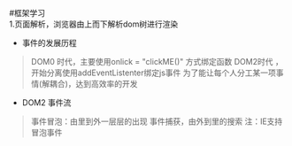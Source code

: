 #框架学习  
    1.页面解析，浏览器由上而下解析dom树进行渲染  

-   事件的发展历程  
>   DOM0 时代，主要使用onlick = "clickME()" 方式绑定函数
>   DOM2时代 ，开始分离使用addEventListenter绑定js事件 
>   为了能让每个人分工某一项事情(解耦合)，达到高效率的开发

-   DOM2 事件流 
>   事件冒泡：由里到外一层层的出现
>   事件捕获，由外到里的搜索
>   注：IE支持冒泡事件
